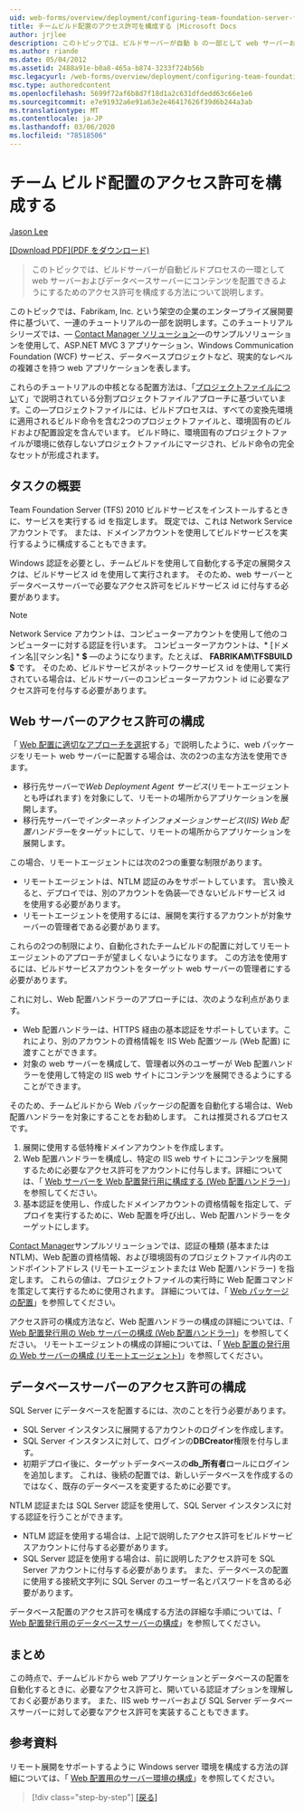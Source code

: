 ```yaml
---
uid: web-forms/overview/deployment/configuring-team-foundation-server-for-web-deployment/configuring-permissions-for-team-build-deployment
title: チームビルド配置のアクセス許可を構成する |Microsoft Docs
author: jrjlee
description: このトピックでは、ビルドサーバーが自動 b の一部として web サーバーおよびデータベースサーバーにコンテンツをデプロイできるようにするためのアクセス許可を構成する方法について説明します。
ms.author: riande
ms.date: 05/04/2012
ms.assetid: 2488a91e-b0a8-465a-b874-3233f724b56b
msc.legacyurl: /web-forms/overview/deployment/configuring-team-foundation-server-for-web-deployment/configuring-permissions-for-team-build-deployment
msc.type: authoredcontent
ms.openlocfilehash: 5699f72af6b8d7f18d1a2c631dfdedd63c66e1e6
ms.sourcegitcommit: e7e91932a6e91a63e2e46417626f39d6b244a3ab
ms.translationtype: MT
ms.contentlocale: ja-JP
ms.lasthandoff: 03/06/2020
ms.locfileid: "78518506"
---
```

# <a name="configuring-permissions-for-team-build-deployment"></a>チーム ビルド配置のアクセス許可を構成する

[Jason Lee](https://github.com/jrjlee)

[[Download PDF]\(PDF をダウンロード\)](https://msdnshared.blob.core.windows.net/media/MSDNBlogsFS/prod.evol.blogs.msdn.com/CommunityServer.Blogs.Components.WeblogFiles/00/00/00/63/56/8130.DeployingWebAppsInEnterpriseScenarios.pdf)

> このトピックでは、ビルドサーバーが自動ビルドプロセスの一環として web サーバーおよびデータベースサーバーにコンテンツを配置できるようにするためのアクセス許可を構成する方法について説明します。

このトピックでは、Fabrikam, Inc. という架空の企業のエンタープライズ展開要件に基づいて、一連のチュートリアルの一部を説明します。このチュートリアルシリーズでは、&#x2014; [Contact Manager ソリューション](../web-deployment-in-the-enterprise/the-contact-manager-solution.md)&#x2014;のサンプルソリューションを使用して、ASP.NET MVC 3 アプリケーション、Windows Communication Foundation (WCF) サービス、データベースプロジェクトなど、現実的なレベルの複雑さを持つ web アプリケーションを表します。

これらのチュートリアルの中核となる配置方法は、「[プロジェクトファイルについ](../web-deployment-in-the-enterprise/understanding-the-project-file.md)て」で説明されている分割プロジェクトファイルアプローチに基づいています。この&#x2014;プロジェクトファイルには、ビルドプロセスは、すべての変換先環境に適用されるビルド命令を含む2つのプロジェクトファイルと、環境固有のビルドおよび配置設定を含んでいます。 ビルド時に、環境固有のプロジェクトファイルが環境に依存しないプロジェクトファイルにマージされ、ビルド命令の完全なセットが形成されます。

## <a name="task-overview"></a>タスクの概要

Team Foundation Server (TFS) 2010 ビルドサービスをインストールするときに、サービスを実行する id を指定します。 既定では、これは Network Service アカウントです。 または、ドメインアカウントを使用してビルドサービスを実行するように構成することもできます。

Windows 認証を必要とし、チームビルドを使用して自動化する予定の展開タスクは、ビルドサービス id を使用して実行されます。 そのため、web サーバーとデータベースサーバーで必要なアクセス許可をビルドサービス id に付与する必要があります。

> [!NOTE]
> Network Service アカウントは、コンピューターアカウントを使用して他のコンピューターに対する認証を行います。 コンピューターアカウントは、* [ドメイン名]\[マシン名] * **$** &#x2014;のようになります。たとえば、 **FABRIKAM\TFSBUILD $** です。 そのため、ビルドサービスがネットワークサービス id を使用して実行されている場合は、ビルドサーバーのコンピューターアカウント id に必要なアクセス許可を付与する必要があります。

## <a name="configuring-web-server-permissions"></a>Web サーバーのアクセス許可の構成

「 [Web 配置に適切なアプローチを選択](../configuring-server-environments-for-web-deployment/choosing-the-right-approach-to-web-deployment.md)する」で説明したように、web パッケージをリモート web サーバーに配置する場合は、次の2つの主な方法を使用できます。

- 移行先サーバーで*Web Deployment Agent サービス*(リモートエージェントとも呼ばれます) を対象にして、リモートの場所からアプリケーションを展開します。
- 移行先サーバーで*インターネットインフォメーションサービス*(*IIS) Web 配置ハンドラー*をターゲットにして、リモートの場所からアプリケーションを展開します。

この場合、リモートエージェントには次の2つの重要な制限があります。

- リモートエージェントは、NTLM 認証のみをサポートしています。 言い換えると、デプロイでは、別のアカウントを偽装&#x2014;できないビルドサービス id を使用する必要があります。
- リモートエージェントを使用するには、展開を実行するアカウントが対象サーバーの管理者である必要があります。

これらの2つの制限により、自動化されたチームビルドの配置に対してリモートエージェントのアプローチが望ましくないようになります。 この方法を使用するには、ビルドサービスアカウントをターゲット web サーバーの管理者にする必要があります。

これに対し、Web 配置ハンドラーのアプローチには、次のような利点があります。

- Web 配置ハンドラーは、HTTPS 経由の基本認証をサポートしています。これにより、別のアカウントの資格情報を IIS Web 配置ツール (Web 配置) に渡すことができます。
- 対象の web サーバーを構成して、管理者以外のユーザーが Web 配置ハンドラーを使用して特定の IIS web サイトにコンテンツを展開できるようにすることができます。

そのため、チームビルドから Web パッケージの配置を自動化する場合は、Web 配置ハンドラーを対象にすることをお勧めします。 これは推奨されるプロセスです。

1. 展開に使用する低特権ドメインアカウントを作成します。
2. Web 配置ハンドラーを構成し、特定の IIS web サイトにコンテンツを展開するために必要なアクセス許可をアカウントに付与します。詳細については、「 [Web サーバーを Web 配置発行用に構成する (Web 配置ハンドラー)](../configuring-server-environments-for-web-deployment/configuring-a-web-server-for-web-deploy-publishing-web-deploy-handler.md)」を参照してください。
3. 基本認証を使用し、作成したドメインアカウントの資格情報を指定して、デプロイを実行するために、Web 配置を呼び出し、Web 配置ハンドラーをターゲットにします。

[Contact Manager](../web-deployment-in-the-enterprise/the-contact-manager-solution.md)サンプルソリューションでは、認証の種類 (基本または NTLM)、Web 配置の資格情報、および環境固有のプロジェクトファイル内のエンドポイントアドレス (リモートエージェントまたは Web 配置ハンドラー) を指定します。 これらの値は、プロジェクトファイルの実行時に Web 配置コマンドを策定して実行するために使用されます。 詳細については、「 [Web パッケージの配置](../web-deployment-in-the-enterprise/deploying-web-packages.md)」を参照してください。

アクセス許可の構成方法など、Web 配置ハンドラーの構成の詳細については、「 [Web 配置発行用の Web サーバーの構成 (Web 配置ハンドラー)](../configuring-server-environments-for-web-deployment/configuring-a-web-server-for-web-deploy-publishing-web-deploy-handler.md)」を参照してください。 リモートエージェントの構成の詳細については、「 [Web 配置の発行用の Web サーバーの構成 (リモートエージェント)](../configuring-server-environments-for-web-deployment/configuring-a-web-server-for-web-deploy-publishing-remote-agent.md)」を参照してください。

## <a name="configuring-database-server-permissions"></a>データベースサーバーのアクセス許可の構成

SQL Server にデータベースを配置するには、次のことを行う必要があります。

- SQL Server インスタンスに展開するアカウントのログインを作成します。
- SQL Server インスタンスに対して、ログインの**DBCreator**権限を付与します。
- 初期デプロイ後に、ターゲットデータベースの**db\_所有者**ロールにログインを追加します。 これは、後続の配置では、新しいデータベースを作成するのではなく、既存のデータベースを変更するために必要です。

NTLM 認証または SQL Server 認証を使用して、SQL Server インスタンスに対する認証を行うことができます。

- NTLM 認証を使用する場合は、上記で説明したアクセス許可をビルドサービスアカウントに付与する必要があります。
- SQL Server 認証を使用する場合は、前に説明したアクセス許可を SQL Server アカウントに付与する必要があります。 また、データベースの配置に使用する接続文字列に SQL Server のユーザー名とパスワードを含める必要があります。

データベース配置のアクセス許可を構成する方法の詳細な手順については、「 [Web 配置発行用のデータベースサーバーの構成](../configuring-server-environments-for-web-deployment/configuring-a-database-server-for-web-deploy-publishing.md)」を参照してください。

## <a name="conclusion"></a>まとめ

この時点で、チームビルドから web アプリケーションとデータベースの配置を自動化するときに、必要なアクセス許可と、開いている認証オプションを理解しておく必要があります。 また、IIS web サーバーおよび SQL Server データベースサーバーに対して必要なアクセス許可を実装することもできます。

## <a name="further-reading"></a>参考資料

リモート展開をサポートするように Windows server 環境を構成する方法の詳細については、「 [Web 配置用のサーバー環境の構成](../configuring-server-environments-for-web-deployment/configuring-server-environments-for-web-deployment.md)」を参照してください。

> [!div class="step-by-step"]
> [[戻る]](deploying-a-specific-build.md)
